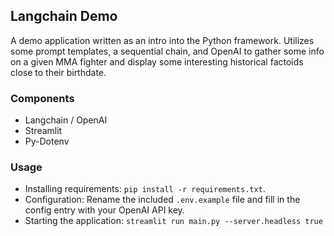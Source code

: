 ## Langchain Demo

A demo application written as an intro into the Python framework. Utilizes some prompt templates, a sequential chain, and OpenAI to gather some info on a given MMA fighter and display some interesting historical factoids
close to their birthdate.

### Components

- Langchain / OpenAI
- Streamlit
- Py-Dotenv

### Usage

- Installing requirements: `pip install -r requirements.txt`.
- Configuration: Rename the included `.env.example` file and fill in the config entry
  with your OpenAI API key.
- Starting the application: `streamlit run main.py --server.headless true`
